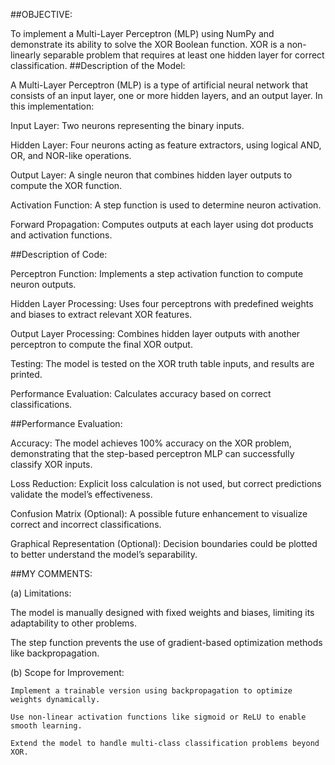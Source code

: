 ##OBJECTIVE:

To implement a Multi-Layer Perceptron (MLP) using NumPy and demonstrate its ability to solve the XOR Boolean function. XOR is a non-linearly separable problem that requires at least one hidden layer for correct classification.
##Description of the Model:

A Multi-Layer Perceptron (MLP) is a type of artificial neural network that consists of an input layer, one or more hidden layers, and an output layer. In this implementation:

  Input Layer: Two neurons representing the binary inputs.

  Hidden Layer: Four neurons acting as feature extractors, using logical AND, OR, and NOR-like operations.

  Output Layer: A single neuron that combines hidden layer outputs to compute the XOR function.

  Activation Function: A step function is used to determine neuron activation.

  Forward Propagation: Computes outputs at each layer using dot products and activation functions.

##Description of Code:

  Perceptron Function: Implements a step activation function to compute neuron outputs.

  Hidden Layer Processing: Uses four perceptrons with predefined weights and biases to extract relevant XOR features.

  Output Layer Processing: Combines hidden layer outputs with another perceptron to compute the final XOR output.

  Testing: The model is tested on the XOR truth table inputs, and results are printed.

  Performance Evaluation: Calculates accuracy based on correct classifications.

##Performance Evaluation:

  Accuracy: The model achieves 100% accuracy on the XOR problem, demonstrating that the step-based perceptron MLP can successfully classify XOR inputs.

  Loss Reduction: Explicit loss calculation is not used, but correct predictions validate the model’s effectiveness.

  Confusion Matrix (Optional): A possible future enhancement to visualize correct and incorrect classifications.

  Graphical Representation (Optional): Decision boundaries could be plotted to better understand the model’s separability.

##MY COMMENTS:

  (a) Limitations:

   The model is manually designed with fixed weights and biases, limiting its adaptability to other problems.

   The step function prevents the use of gradient-based optimization methods like backpropagation.

  (b) Scope for Improvement:

    Implement a trainable version using backpropagation to optimize weights dynamically.

    Use non-linear activation functions like sigmoid or ReLU to enable smooth learning.

    Extend the model to handle multi-class classification problems beyond XOR.

